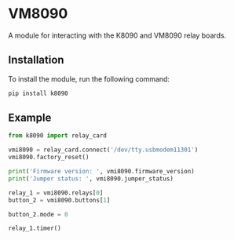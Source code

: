 # VM8090

A module for interacting with the K8090 and VM8090 relay boards.

## Installation

To install the module, run the following command:

```bash
pip install k8090
```

## Example

```python
from k8090 import relay_card

vmi8090 = relay_card.connect('/dev/tty.usbmodem11301')
vmi8090.factory_reset()

print('Firmware version: ', vmi8090.firmware_version)
print('Jumper status: ', vmi8090.jumper_status)

relay_1 = vmi8090.relays[0]
button_2 = vmi8090.buttons[1]

button_2.mode = 0

relay_1.timer()
```
